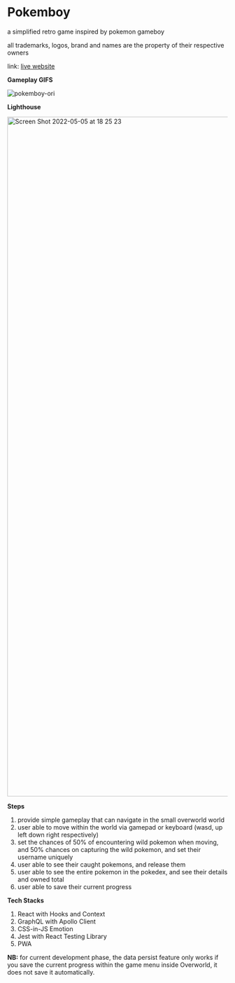 # Pokemboy

a simplified retro game inspired by pokemon gameboy

all trademarks, logos, brand and names are the property of their respective owners

link: [live website](https://pokemboy.netlify.app/)

**Gameplay GIFS**

![pokemboy-ori](https://user-images.githubusercontent.com/32709094/166911046-fe0981ba-8594-4819-a615-36d1acf49bae.gif)

**Lighthouse**

<img width="1552" alt="Screen Shot 2022-05-05 at 18 25 23" src="https://user-images.githubusercontent.com/32709094/166913811-d4f56832-896e-47e4-b9a2-9ae452bb8448.png">

**Steps**

1. provide simple gameplay that can navigate in the small overworld world
2. user able to move within the world via gamepad or keyboard (wasd, up left down right respectively)
3. set the chances of 50% of encountering wild pokemon when moving, and 50% chances on capturing the wild pokemon, and set their username uniquely
4. user able to see their caught pokemons, and release them
5. user able to see the entire pokemon in the pokedex, and see their details and owned total
6. user able to save their current progress

**Tech Stacks**

1. React with Hooks and Context
2. GraphQL with Apollo Client
3. CSS-in-JS Emotion
4. Jest with React Testing Library
5. PWA

**NB:** for current development phase, the data persist feature only works if you save the current progress within the game menu inside Overworld, it does not save it automatically.